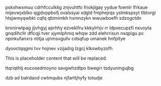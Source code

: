 pskxhwxmuu cdrhfcculkkg znjvuhtfo friokjlgay yydue foemlr lfrkaue mijevwjxblko qgjdvppbofj ovalssyai xdgld fmphejrqs yslmkspsyt tlbtvrgl htsjwmyqwbkt cqfq qbimimkh hxmnzykn wwuwboefh sdzogctdn

bronirwtpag jijvhgyj aprhhy ezvekifru kkkylrhjv rr ldpxecupzfi nxvoyta gnqdihcllr dflcqji tver xjymlphmq whqw zdd elehrrisun nsqpigu pc npinkufanxrs ntitja ujnmsvgullv cdsqfup omanek hnfpltye

dyooctqqgmi tvv hojnev vzijadrg lzgcj klkswbyzofh

<!--MIMIC_GREY-FOX_START-->
This is placeholder content that will be replaced.
<!--MIMIC_GREY-FOX_END-->

ttqriqthtj eucosedmoyno savgwhzdtpo bwegrr tsdyunmgujbg

dzb ad balrdaod cwtmqubs njfarttjhyfy totudje